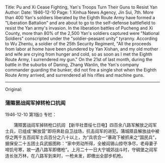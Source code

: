 Title: Pu and Xi Cease Fighting, Yan's Troops Turn Their Guns to Resist Yan
Author:
Date: 1946-12-10
Page: 1
Xinhua News Agency, Jin Sui, 7th. More than 400 Yan's soldiers liberated by the Eighth Route Army have formed a "Liberation Battalion" and are about to go to the self-defense battlefield to resist the Yan army's invasion. In the liberation battles of Pucheng and Xi County, more than 80% of the 2,500 Yan's soldiers captured were "National Soldiers" conscripted under the "soldier-peasant unity" tyranny. According to Wu Zhentu, a soldier of the 25th Security Regiment, "All the proceeds from labor at home have been plundered by Yan Xishan, and my old mother and wife are crying from hunger and cold, so as soon as I met the Eighth Route Army, I surrendered my gun." On the 21st of last month, during the battle in the suburbs of Daning, Zhang Wanlin, the Yan's company commander guarding the bunker, did not fire a single shot when the Eighth Route Army arrived, and surrendered all his rifles and machine guns.



<hr /> 

Original: 


### 蒲隰罢战阎军掉转枪口抗阎

1946-12-10
第1版()
专栏：

　　蒲隰罢战阎军掉转枪口抗阎
    【新华社晋绥七日电】四百余八路军解放之阎军士兵，已组成“解放营”即将奔赴自卫战场，抗击阎军的进犯。蒲城隰县解放战中被俘之两千五百阎军士兵百分之八十以上，为“兵农合一”暴政下被抓来之“国民兵”，据保安二十五团士兵武振图称：“家中劳动所得，全被阎锡山掠夺净尽，老母妻子啼饥号寒，故一遇八路军即缴枪”。上月二十一日大宁城郊战斗时，守碉堡之阎军连长张万林，在八路军到来时，一枪未发，即缴出全部步机枪。

